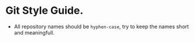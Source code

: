 # Git Style Guide.

- All repository names should be `hyphen-case`, try to keep the names short and meaningfull.

